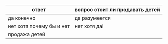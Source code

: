 | ответ | вопрос стоит ли продавать детей |
| --- | --- |
| да конечно | да разумеется |
| нет хотя почему бы и нет| нет хотя да! |
| продажа детей|
